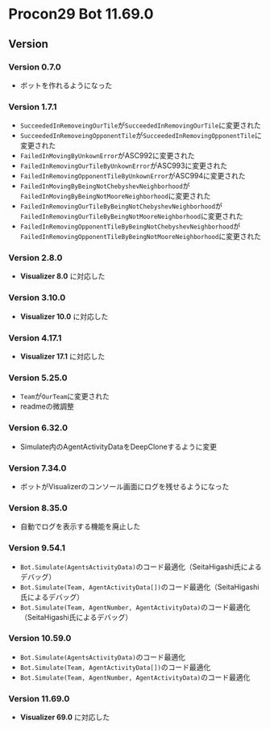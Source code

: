 # Procon29 Bot 11.69.0

## Version

### Version 0.7.0

- ボットを作れるようになった

### Version 1.7.1

- `SucceededInRemoveingOurTile`が`SucceededInRemovingOurTile`に変更された  
- `SucceededInRemoveingOpponentTile`が`SucceededInRemovingOpponentTile`に変更された
- `FailedInMovingByUnkownError`がASC992に変更された
- `FailedInRemovingOurTileByUnkownError`がASC993に変更された
- `FailedInRemovingOpponentTileByUnkownError`がASC994に変更された
- `FailedInMovingByBeingNotChebyshevNeighborhood`が`FailedInMovingByBeingNotMooreNeighborhood`に変更された  
- `FailedInRemovingOurTileByBeingNotChebyshevNeighborhood`が`FailedInRemovingOurTileByBeingNotMooreNeighborhood`に変更された  
- `FailedInRemovingOpponentTileByBeingNotChebyshevNeighborhood`が`FailedInRemovingOpponentTileByBeingNotMooreNeighborhood`に変更された  

### Version 2.8.0

- **Visualizer 8.0** に対応した

### Version 3.10.0

- **Visualizer 10.0** に対応した

### Version 4.17.1

- **Visualizer 17.1** に対応した

### Version 5.25.0

- `Team`が`OurTeam`に変更された
- readmeの微調整

### Version 6.32.0

- Simulate内のAgentActivityDataをDeepCloneするように変更

### Version 7.34.0

- ボットがVisualizerのコンソール画面にログを残せるようになった

### Version 8.35.0

- 自動でログを表示する機能を廃止した

### Version 9.54.1

- `Bot.Simulate(AgentsActivityData)`のコード最適化（SeitaHigashi氏によるデバッグ）
- `Bot.Simulate(Team, AgentActivityData[])`のコード最適化（SeitaHigashi氏によるデバッグ）
- `Bot.Simulate(Team, AgentNumber, AgentActivityData)`のコード最適化（SeitaHigashi氏によるデバッグ）

### Version 10.59.0

- `Bot.Simulate(AgentsActivityData)`のコード最適化
- `Bot.Simulate(Team, AgentActivityData[])`のコード最適化
- `Bot.Simulate(Team, AgentNumber, AgentActivityData)`のコード最適化

### Version 11.69.0

- **Visualizer 69.0** に対応した
